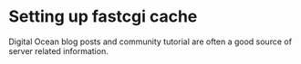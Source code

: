 # Setting up fastcgi cache

Digital Ocean blog posts and community tutorial are often a good source of
server related information.
